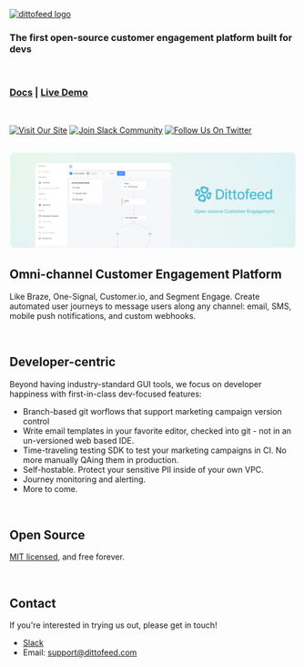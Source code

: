 <p style="border: none; margin-bottom:0; padding-bottom: 0;" position="left">
  <a href="https://dittofeed.com">
    <picture>
      <img width="350" alt="dittofeed logo" src="https://raw.githubusercontent.com/dittofeed/dittofeed/main/packages/docs/logo/light.png">
    </picture>
  </a>
</p>

<h3 position="left">The first open-source customer engagement platform built for devs</h3>

<br />

<h3 position="left">
  <a target="_blank" href="https://docs.dittofeed.com/" rel="dofollow"><strong>Docs</strong></a>
  |
  <a target="_blank" href="https://demo.dittofeed.com/dashboard/journeys/7abdc111-5743-495f-9365-7a2c37929279" rel="dofollow"><strong>Live Demo</strong></a>
  <br />
</h3>

<br />

<a href="https://dittofeed.com/"><img alt="Visit Our Site" src="https://img.shields.io/badge/site-Dittofeed-orange"/></a>
<a href="https://join.slack.com/t/dittofeed-community/shared_invite/zt-1rwjkx7w1-Jj8MeB1wN~hiM7uuErLj1A"><img alt="Join Slack Community" src="https://img.shields.io/badge/slack-Dittofeed-brightgreen.svg?logo=slack"/></a>
<a href="https://twitter.com/dittofeed"><img alt="Follow Us On Twitter" src="https://img.shields.io/badge/follow-Dittofeed-blue?logo=twitter"/></a>

<br />

<a href="https://dittofeed.com/">
  <img src="https://raw.githubusercontent.com/dittofeed/dittofeed/main/packages/docs/images/github-readme-banner.png" alt="Dittofeed Admin Panel Banner" />
</a>

<br />

## Omni-channel Customer Engagement Platform

Like Braze, One-Signal, Customer.io, and Segment Engage. Create automated user journeys to message users along any channel: email, SMS, mobile push notifications, and custom webhooks.

<br />

## Developer-centric

Beyond having industry-standard GUI tools, we focus on developer happiness with first-in-class dev-focused features:

* Branch-based git worflows that support marketing campaign version control
* Write email templates in your favorite editor, checked into git - not in an un-versioned web based IDE.
* Time-traveling testing SDK to test your marketing campaigns in CI. No more manually QAing them in production.
* Self-hostable. Protect your sensitive PII inside of your own VPC.
* Journey monitoring and alerting.
* More to come.

<br />
  
## Open Source

[MIT licensed](/LICENSE), and free forever.

<br />

## Contact

If you're interested in trying us out, please get in touch!

* [Slack](https://join.slack.com/t/dittofeed-community/shared_invite/zt-1rwjkx7w1-Jj8MeB1wN~hiM7uuErLj1A)
* Email: [support@dittofeed.com](mailto:support@dittofeed.com)
